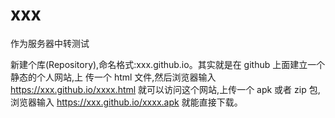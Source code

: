 # xxx
作为服务器中转测试

新建个库(Repository),命名格式:xxx.github.io。其实就是在 github 上面建立一个静态的个人网站,上
传一个 html 文件,然后浏览器输入 https://xxx.github.io/xxxx.html 就可以访问这个网站,上传一个 apk 或者 zip
包,浏览器输入 https://xxx.github.io/xxxx.apk 就能直接下载。
